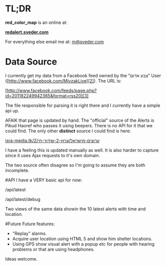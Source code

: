 # TL;DR
**red\_color\_map** is an online at:

**[redalert.sveder.com][1]**

For everything else email me at: m@sveder.com

# Data Source
I currently get my data from a Facebook feed owned by the "צבע אדום" User ([http://www.facebook.com/MivzakLive][2]).
The URL is:

[http://www.facebook.com/feeds/page.php?id=201182249942365&format=rss20][3]

The file responsible for parsing it is right there and I currently have a simple api up.

AFAIK that page is updated by hand. The "official" source of the Alerts is Pikud Haoref who passes it using beepers. There is no API for it that we could find. The only other **distinct** source I could find is here:

[isra-media.tk/2/ערוצים-מישראל/ערוץ-2-שידור-חי][4]

I have a feeling this is updated manually as well. It is also harder to capture since it uses Ajax requests to it's own
domain.

The two source often disagree so I'm going to assume they are both incomplete.

#API
I have a VERY basic api for now:

/api/latest

/api/latest/debug

Two views of the same data showin the 10 latest alerts with time and location.

#Future
Future features:

 - "Replay" alarms.
 - Acquire user location using HTML 5 and show him shelter locations.
 - Using GPS show visual alert with a popup etc for people with hearing problems or that are using headphones.
 
Ideas welcome.


  [1]: http://redalert.sveder.com
  [2]: http://www.facebook.com/MivzakLive
  [3]: http://www.facebook.com/feeds/page.php?id=201182249942365&format=rss20
  [4]: isra-media.tk/2/ערוצים-מישראל/ערוץ-2-שידור-חי